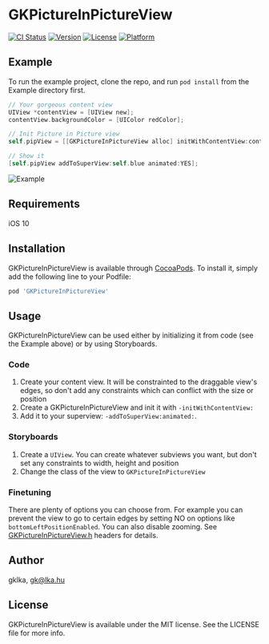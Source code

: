 # GKPictureInPictureView

[![CI Status](https://img.shields.io/travis/gklka/GKPictureInPictureView.svg?style=flat)](https://travis-ci.org/gklka/GKPictureInPictureView)
[![Version](https://img.shields.io/cocoapods/v/GKPictureInPictureView.svg?style=flat)](https://cocoapods.org/pods/GKPictureInPictureView)
[![License](https://img.shields.io/cocoapods/l/GKPictureInPictureView.svg?style=flat)](https://cocoapods.org/pods/GKPictureInPictureView)
[![Platform](https://img.shields.io/cocoapods/p/GKPictureInPictureView.svg?style=flat)](https://cocoapods.org/pods/GKPictureInPictureView)

## Example

To run the example project, clone the repo, and run `pod install` from the Example directory first.

```objectivec
// Your gorgeous content view
UIView *contentView = [UIView new];
contentView.backgroundColor = [UIColor redColor];

// Init Picture in Picture view
self.pipView = [[GKPictureInPictureView alloc] initWithContentView:contentView];

// Show it
[self.pipView addToSuperView:self.blue animated:YES];
```

![Example](https://media.giphy.com/media/3GBKcqOnBnm0D6OnK8/giphy.gif)

## Requirements

iOS 10

## Installation

GKPictureInPictureView is available through [CocoaPods](https://cocoapods.org). To install
it, simply add the following line to your Podfile:

```ruby
pod 'GKPictureInPictureView'
```

## Usage

GKPictureInPictureView can be used either by initializing it from code (see the Example above) or by using Storyboards.

### Code

1. Create your content view. It will be constrainted to the draggable view's edges, so don't add any constraints which can conflict with the size or position
2. Create a GKPictureInPictureView and init it with `-initWithContentView:`
3. Add it to your superview: `-addToSuperView:animated:`.

### Storyboards

1. Create a `UIView`. You can create whatever subviews you want, but don't set any constraints to width, height and position
2. Change the class of the view to `GKPictureInPictureView`

### Finetuning

There are plenty of options you can choose from. For example you can prevent the view to go to certain edges by setting NO on options like `bottomLeftPositionEnabled`. You can also disable zooming. See [GKPictureInPictureView.h](https://github.com/gklka/GKPictureInPictureView/blob/master/GKPictureInPictureView/Classes/GKPictureInPictureView.h) headers for details.

## Author

gklka, gk@lka.hu

## License

GKPictureInPictureView is available under the MIT license. See the LICENSE file for more info.
